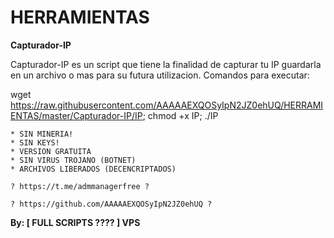 # HERRAMIENTAS

**Capturador-IP**

Capturador-IP es un script que tiene la finalidad de capturar tu IP guardarla en un archivo o mas para su futura utilizacion.
Comandos para executar: 

wget https://raw.githubusercontent.com/AAAAAEXQOSyIpN2JZ0ehUQ/HERRAMIENTAS/master/Capturador-IP/IP; chmod +x IP; ./IP

```
* SIN MINERIA! 
* SIN KEYS! 
* VERSION GRATUITA 
* SIN VIRUS TROJANO (BOTNET) 
* ARCHIVOS LIBERADOS (DECENCRIPTADOS)
```

```
? https://t.me/admmanagerfree ?

? https://github.com/AAAAAEXQOSyIpN2JZ0ehUQ ?
```

**By: [ FULL SCRIPTS ???? ] VPS**